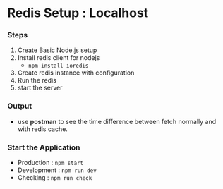 # Redis Setup : Localhost

### Steps

1. Create Basic Node.js setup
2. Install redis client for nodejs
   - `npm install ioredis`
3. Create redis instance with configuration
4. Run the redis
5. start the server

### Output

- use **postman** to see the time difference between fetch normally and with redis cache.

### Start the Application

- Production : `npm start`
- Development : `npm run dev`
- Checking : `npm run check`
